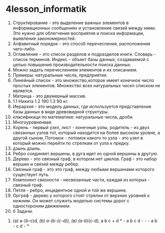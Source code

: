# 4lesson_informatik
1. Структирование - это выделение важных элементов в информационных сообщениях и установление связей между ними. Это нужно для облегчения восприятия и поиска информации, выявление закономерностей.
2. Алфавитный порядок - это способ перечесления, расположения чего-либо.
3. Оглавление – это список разделов и подразделов книги. Словарь - список терминов. Индекс - объект базы данных, создаваемой с целью повышения производительности поиска данных. 
4. Можно задать перечеслением элементов и их описанием.
5. Примеры: натуральные числа, предприятия.
6. Линейный список - это множество,которое имеет конечное число простых элементов. Множество всех натуральных чисел списком не является.
7. Матрица - это двумерный массив.
8. 1.1 Никита 1.2 190 1.3 90 кг.
9. Иерархия - это модель данных, где используется представление базы данных в виде древовидной структуры.
10. класификаци по математике: натуральные числа, дроби.
11. Многоуровненвая.
12. Корень - первый узел, лист - конечные узлы, родитель - из двух связанных узлов тот, который находится на более высоком уровне, а другой сыном, Потомок - потомок какого то узла - это узел в который можно перейти по стрелкам от узла к предку.
13. дзынь дзынь.
14. Ребро соединяет вершины, в дуга идет из одной вершины в другую.
15. Дерево - это связный граф, в котором нет циклов. Граф - это набор вершин и связей между ребер.
16. Связный граф - это это граф, между любыми вершинами которого существует путь.
17. Компонент связности - несвязанные части, каждая из которых - связный граф.
18. Петля - ребро, инцидентное одной и той же вершине.
19. Орграф - дерево у которого стоят стрелки от верхних уровней к нижним. Он может служить моделью системы дорог с одностороним движением.
20. б
Задачи.
1) (a) a-(b-c)*d, (b) a-(b-(c-d)), (в) (a-b)*(c-d), a  b  c + d * -
   a  b  c d - - -
   a b -  c  d - *
